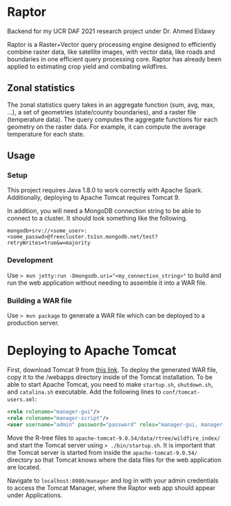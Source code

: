 # Raptor

Backend for my UCR DAF 2021 research project under Dr. Ahmed Eldawy

Raptor is a Raster+Vector query processing engine designed to efficiently combine raster data, like satellite images, with vector data, like roads and boundaries in one efficient query processing core. Raptor has already been applied to estimating crop yield and combating wildfires.

## Zonal statistics

The zonal statistics query takes in an aggregate function (sum, avg, max, ...), a set of geometries (state/county boundaries), and a raster file (temperature data). The query computes the aggregate functions for each geometry on the raster data. For example, it can compute the average temperature for each state.

## Usage

### Setup

This project requires Java 1.8.0 to work correctly with Apache Spark. Additionally, deploying to Apache Tomcat requires Tomcat 9.

In addition, you will need a MongoDB connection string to be able to connect to a cluster. It should look something like the following.

```mongodb+srv://<some_user>:<some_passwd>@freecluster.ts1sn.mongodb.net/test?retryWrites=true&w=majority```

### Development

Use ```> mvn jetty:run -Dmongodb.uri="<my_connection_string>"``` to build and run the web application without needing to assemble it into a WAR file.

### Building a WAR file

Use ```> mvn package``` to generate a WAR file which can be deployed to a production server.

# Deploying to Apache Tomcat

First, download Tomcat 9 from [this link](https://tomcat.apache.org/download-90.cgi). To deploy the generated WAR file, copy it to the /webapps directory inside of the Tomcat installation. To be able to start Apache Tomcat, you need to make `startup.sh`, `shutdown.sh`, and `catalina.sh` executable. Add the following lines to `conf/tomcat-users.xml`:

```xml
<role rolename="manager-gui"/>
<role rolename="manager-script"/>
<user username="admin" password="password" roles="manager-gui, manager-script"/>
```

Move the R-tree files to `apache-tomcat-9.0.54/data/rtree/wildfire_index/` and start the Tomcat server using `> ./bin/startup.sh`. It is important that the Tomcat server is started from inside the `apache-tomcat-9.0.54/` directory so that Tomcat knows where the data files for the web application are located.

Navigate to `localhost:8080/manager` and log in with your admin credentials to access the Tomcat Manager, where the Raptor web app should appear under Applications.